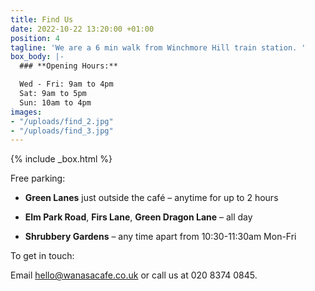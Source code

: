 ```yaml
---
title: Find Us
date: 2022-10-22 13:20:00 +01:00
position: 4
tagline: 'We are a 6 min walk from Winchmore Hill train station. '
box_body: |-
  ### **Opening Hours:**

  Wed - Fri: 9am to 4pm
  Sat: 9am to 5pm
  Sun: 10am to 4pm
images:
- "/uploads/find_2.jpg"
- "/uploads/find_3.jpg"
---
```


{% include _box.html %}

Free parking:

* **Green Lanes** just outside the café – anytime for up to 2 hours

* **Elm Park Road**, **Firs Lane**, **Green Dragon Lane** – all day

* **Shrubbery Gardens** – any time apart from 10:30-11:30am Mon-Fri


To get in touch:

Email [hello@wanasacafe.co.uk](mailto:hello@wanasacafe.co.uk) or call us at 020 8374 0845.